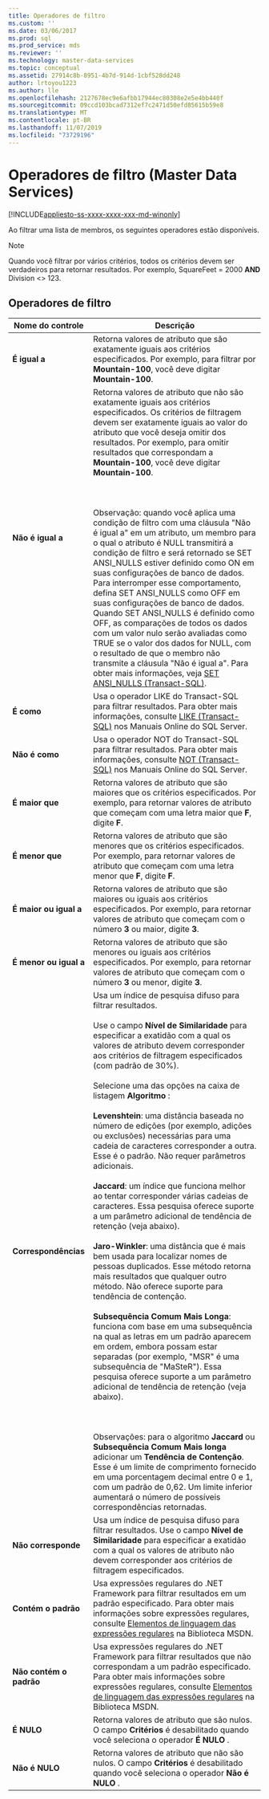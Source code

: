 ```yaml
---
title: Operadores de filtro
ms.custom: ''
ms.date: 03/06/2017
ms.prod: sql
ms.prod_service: mds
ms.reviewer: ''
ms.technology: master-data-services
ms.topic: conceptual
ms.assetid: 27914c8b-8951-4b7d-914d-1cbf528dd248
author: lrtoyou1223
ms.author: lle
ms.openlocfilehash: 2127678ec9e6afbb17944ec80308e2e5e4bb440f
ms.sourcegitcommit: 09ccd103bcad7312ef7c2471d50efd85615b59e8
ms.translationtype: MT
ms.contentlocale: pt-BR
ms.lasthandoff: 11/07/2019
ms.locfileid: "73729196"
---
```

# <a name="filter-operators-master-data-services"></a>Operadores de filtro (Master Data Services)

[!INCLUDE[appliesto-ss-xxxx-xxxx-xxx-md-winonly](../includes/appliesto-ss-xxxx-xxxx-xxx-md-winonly.md)]

  Ao filtrar uma lista de membros, os seguintes operadores estão disponíveis.  
  
> [!NOTE]  
>  Quando você filtrar por vários critérios, todos os critérios devem ser verdadeiros para retornar resultados. Por exemplo, SquareFeet = 2000 **AND** Division <> 123.  
  
## <a name="filter-operators"></a>Operadores de filtro  
  
|Nome do controle|Descrição|  
|------------------|-----------------|  
|**É igual a**|Retorna valores de atributo que são exatamente iguais aos critérios especificados. Por exemplo, para filtrar por **Mountain-100**, você deve digitar **Mountain-100**.|  
|**Não é igual a**|Retorna valores de atributo que não são exatamente iguais aos critérios especificados. Os critérios de filtragem devem ser exatamente iguais ao valor do atributo que você deseja omitir dos resultados. Por exemplo, para omitir resultados que correspondam a **Mountain-100**, você deve digitar **Mountain-100**.<br /><br /> <br /><br /> Observação: quando você aplica uma condição de filtro com uma cláusula "Não é igual a" em um atributo, um membro para o qual o atributo é NULL transmitirá a condição de filtro e será retornado se SET ANSI_NULLS estiver definido como ON em suas configurações de banco de dados. Para interromper esse comportamento, defina SET ANSI_NULLS como OFF em suas configurações de banco de dados. Quando SET ANSI_NULLS é definido como OFF, as comparações de todos os dados com um valor nulo serão avaliadas como TRUE se o valor dos dados for NULL, com o resultado de que o membro não transmite a cláusula "Não é igual a". Para obter mais informações, veja [SET ANSI_NULLS &#40;Transact-SQL&#41;](../t-sql/statements/set-ansi-nulls-transact-sql.md).|  
|**É como**|Usa o operador LIKE do Transact-SQL para filtrar resultados. Para obter mais informações, consulte [LIKE &#40;Transact-SQL&#41;](../t-sql/language-elements/like-transact-sql.md) nos Manuais Online do SQL Server.|  
|**Não é como**|Usa o operador NOT do Transact-SQL para filtrar resultados. Para obter mais informações, consulte [NOT &#40;Transact-SQL&#41;](../t-sql/language-elements/not-transact-sql.md) nos Manuais Online do SQL Server.|  
|**É maior que**|Retorna valores de atributo que são maiores que os critérios especificados. Por exemplo, para retornar valores de atributo que começam com uma letra maior que **F**, digite **F**.|  
|**É menor que**|Retorna valores de atributo que são menores que os critérios especificados. Por exemplo, para retornar valores de atributo que começam com uma letra menor que **F**, digite **F**.|  
|**É maior ou igual a**|Retorna valores de atributo que são maiores ou iguais aos critérios especificados. Por exemplo, para retornar valores de atributo que começam com o número **3** ou maior, digite **3**.|  
|**É menor ou igual a**|Retorna valores de atributo que são menores ou iguais aos critérios especificados. Por exemplo, para retornar valores de atributo que começam com o número **3** ou menor, digite **3**.|  
|**Correspondências**|Usa um índice de pesquisa difuso para filtrar resultados.<br /><br /> Use o campo **Nível de Similaridade** para especificar a exatidão com a qual os valores de atributo devem corresponder aos critérios de filtragem especificados (com padrão de 30%).<br /><br /> Selecione uma das opções na caixa de listagem **Algoritmo** :<br /><br /> **Levenshtein**: uma distância baseada no número de edições (por exemplo, adições ou exclusões) necessárias para uma cadeia de caracteres corresponder a outra. Esse é o padrão. Não requer parâmetros adicionais.<br /><br /> **Jaccard**: um índice que funciona melhor ao tentar corresponder várias cadeias de caracteres. Essa pesquisa oferece suporte a um parâmetro adicional de tendência de retenção (veja abaixo).<br /><br /> **Jaro-Winkler**: uma distância que é mais bem usada para localizar nomes de pessoas duplicados. Esse método retorna mais resultados que qualquer outro método. Não oferece suporte para tendência de contenção.<br /><br /> **Subsequência Comum Mais Longa**: funciona com base em uma subsequência na qual as letras em um padrão aparecem em ordem, embora possam estar separadas (por exemplo, "MSR" é uma subsequência de "MaSteR"). Essa pesquisa oferece suporte a um parâmetro adicional de tendência de retenção (veja abaixo).<br /><br /> <br /><br /> Observações: para o algoritmo **Jaccard** ou **Subsequência Comum Mais longa** adicionar um **Tendência de Contenção**. Esse é um limite de comprimento fornecido em uma porcentagem decimal entre 0 e 1, com um padrão de 0,62. Um limite inferior aumentará o número de possíveis correspondências retornadas.|  
|**Não corresponde**|Usa um índice de pesquisa difuso para filtrar resultados. Use o campo **Nível de Similaridade** para especificar a exatidão com a qual os valores de atributo não devem corresponder aos critérios de filtragem especificados.|  
|**Contém o padrão**|Usa expressões regulares do .NET Framework para filtrar resultados em um padrão especificado. Para obter mais informações sobre expressões regulares, consulte [Elementos de linguagem das expressões regulares](https://go.microsoft.com/fwlink/?LinkId=164401) na Biblioteca MSDN.|  
|**Não contém o padrão**|Usa expressões regulares do .NET Framework para filtrar resultados que não correspondam a um padrão especificado. Para obter mais informações sobre expressões regulares, consulte [Elementos de linguagem das expressões regulares](https://go.microsoft.com/fwlink/?LinkId=164401) na Biblioteca MSDN.|  
|**É NULO**|Retorna valores de atributo que são nulos. O campo **Critérios** é desabilitado quando você seleciona o operador **É NULO** .|  
|**Não é NULO**|Retorna valores de atributo que não são nulos. O campo **Critérios** é desabilitado quando você seleciona o operador **Não é NULO** .|  
  
  
